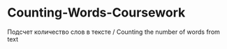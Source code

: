 # Counting-Words-Coursework
Подсчет количество слов в тексте / Counting the number of words from text
